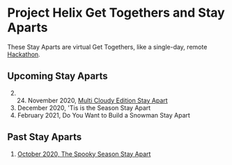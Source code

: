 # Project Helix Get Togethers and Stay Aparts

These Stay Aparts are virtual Get Togethers, like a single-day, remote [Hackathon](../hackathons/README.md).

## Upcoming Stay Aparts

2. 24. November 2020, [Multi Cloudy Edition Stay Apart](2-cloudy.md)
3. December 2020, 'Tis is the Season Stay Apart
4. February 2021, Do You Want to Build a Snowman Stay Apart

## Past Stay Aparts

1. [October 2020, The Spooky Season Stay Apart](1-spooky.md)